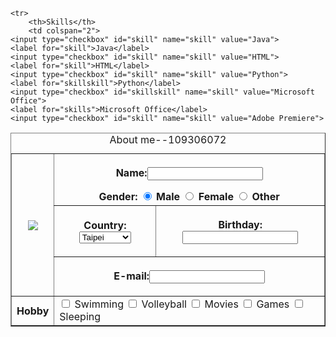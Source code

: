 <html>
<head>
	<title>109306072_HW</title>
</head>
<body>

<table border="1">
	<caption>About me--109306072</caption>
	<thead>
	<tr>
		<th rowspan="3">
			<img src="https://tse1.mm.bing.net/th?id=OIP.ukEMhfmOMDC31FklhU0wjgHaH7&pid=Api&P=0&w=300&h=300">
		</th>
		<th colspan="2"><p>Name:<input type="text" name="name"></p>
			Gender:
			<input type="radio" id="gender" name="gender" value="Male" checked>
			<label for="gender">Male</label>	
			<input type="radio" id="gender" name="gender" value="Female">
			<label for="gender">Female</label>
			<input type="radio" id="gender" name="gender" value="Other">
			<label for="gender">Other</label>
		</th>
	</tr>
	<tr>
		<th><label for="country">Country:</label>
			<select name="Rate" id="Rate">
		<option value="Taipei">Taipei</option>
		<option value="Tainan">Tainan</option>
		<option value="kaohsiung">kaohsiung</option>
			</select>
		</th>
		<th><p>Birthday:<input type="text" name="name"></p>
		</th>
	</tr>
	<tr>
		<th colspan="2" ><p>E-mail:<input type="text" name="name"></p>
		</th>
	</tr>			
	</thead>
<tbody>
	<tr>
		<th>Hobby</th>
		<td colspan="2">
	<input type="checkbox" id="exercises" name="exercises" value="Swimming">
	<label for="exercises">Swimming</label>	
	<input type="checkbox" id="exercises" name="exercises" value="Volleyball">
	<label for="exercises">Volleyball</label>
	<input type="checkbox" id="exercises" name="exercises" value="Movies">
	<label for="exercises">Movies</label>
	<input type="checkbox" id="exercises" name="exercises" value="Games">
	<label for="exercises">Games</label>
	<input type="checkbox" id="exercises" name="exercises" value="Sleeping">
	<label for="exercises">Sleeping</label>
		</td>
	</tr>

	<tr>
		<th>Skills</th>
		<td colspan="2">
	<input type="checkbox" id="skill" name="skill" value="Java">
	<label for="skill">Java</label>	
	<input type="checkbox" id="skill" name="skill" value="HTML">
	<label for="skill">HTML</label>
	<input type="checkbox" id="skill" name="skill" value="Python">
	<label for="skillskill">Python</label>
	<input type="checkbox" id="skillskill" name="skill" value="Microsoft Office">
	<label for="skills">Microsoft Office</label>
	<input type="checkbox" id="skill" name="skill" value="Adobe Premiere">
